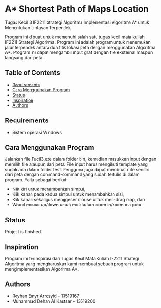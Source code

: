 # A* Shortest Path of Maps Location
Tugas Kecil 3 IF2211 Strategi Algoritma
Implementasi Algoritma A* untuk Menentukan Lintasan Terpendek

Program ini dibuat untuk memenuhi salah satu tugas kecil mata kuliah IF2211 Strategi Algoritma. Program ini adalah program untuk menemukan jalur terpendek antara dua titik lokasi peta dengan menggunakan Algoritma A*. Program ini dapat mengambil input graf dengan file eksternal maupun langsung dari peta.

## Table of Contents
* [Requirements](#requirements)
* [Cara Menggunakan Program](#cara-menggunakan-program)
* [Status](#status)
* [Inspiration](#inspiration)
* [Authors](#authors)

## Requirements
 - Sistem operasi Windows

## Cara Menggunakan Program
Jalankan file Tucil3.exe dalam folder bin, kemudian masukkan input dengan memilih file ataupun dari peta. File input harus mengikuti template yang sudah ada dalam folder test. Pengguna juga dapat membuat rute sendiri dari peta dengan command-command yang sudah tertulis di dalam program. Yaitu sebagai berikut:
 - Klik kiri untuk menambahkan simpul,
 - Klik kanan pada kedua simpul untuk menambahkan sisi,
 - Klik kanan sekaligus menggeser mouse untuk men-drag map, dan
 - Wheel mouse up/down untuk melakukan zoom in/zoom out peta

## Status
Project is finished.

## Inspiration
Program ini terinspirasi dari Tugas Kecil Mata Kuliah IF2211 Strategi Algoritma yang mengharuskan kami membuat sebuah program untuk mengimplementasikan Algoritma A*.

## Authors
- Reyhan Emyr Arrosyid - 13519167
- Muhammad Dehan Al Kautsar - 13519200
